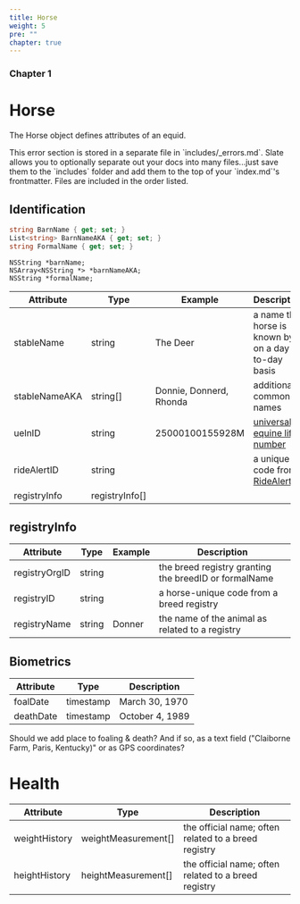 ```yaml
---
title: Horse
weight: 5
pre: ""
chapter: true
---
```


### Chapter 1

# Horse

The Horse object defines attributes of an equid.

<aside class="notice">This error section is stored in a separate file in `includes/_errors.md`. Slate allows you to optionally separate out your docs into many files...just save them to the `includes` folder and add them to the top of your `index.md`'s frontmatter. Files are included in the order listed.</aside>

## Identification

```csharp
string BarnName { get; set; }
List<string> BarnNameAKA { get; set; }
string FormalName { get; set; }
```

```objective_c
NSString *barnName;
NSArray<NSString *> *barnNameAKA;
NSString *formalName;
```

Attribute 		| Type 		| Example 			| Description
--------- 		| ------- 	| ----------- 		|	-----------
stableName 		| string 	| The Deer 			| a name the horse is known by on a day-to-day basis
stableNameAKA 	| string[] | Donnie, Donnerd, Rhonda | additional common names  
uelnID 			| string 	| 25000100155928M	| [universal equine life number](http://inside.fei.org/fei/veterinarians/passports/ueln)
rideAlertID 	| string 	|					| a unique code from [RideAlert](http://www.ridealert.us/)
registryInfo	| registryInfo[]	|					|


## registryInfo

Attribute 		| Type 		| Example 			| Description
--------- 		| ------- 	| ----------- 		| -----------
registryOrgID 	| string 	| 					| the breed registry granting the breedID or formalName
registryID 		| string 	| 					| a horse-unique code from a breed registry
registryName 	| string 	| Donner 			| the name of the animal as related to a registry

## Biometrics

Attribute       | Type      | Description
---------       | -------   | -----------
foalDate        | timestamp | March 30, 1970
deathDate       | timestamp | October 4, 1989

<aside class="notice">Should we add place to foaling & death? And if so, as a text field ("Claiborne Farm, Paris, Kentucky)" or as GPS coordinates?</aside>

# Health

Attribute       | Type                  | Description
---------       | -------               | -----------
weightHistory   | weightMeasurement[]    | the official name; often related to a breed registry
heightHistory   | heightMeasurement[]    | the official name; often related to a breed registry
